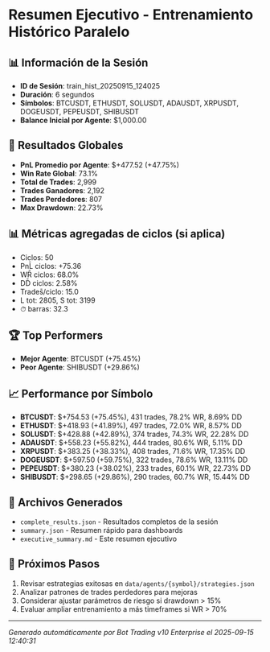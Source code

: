 # Resumen Ejecutivo - Entrenamiento Histórico Paralelo

## 📊 Información de la Sesión
- **ID de Sesión**: train_hist_20250915_124025
- **Duración**: 6 segundos
- **Símbolos**: BTCUSDT, ETHUSDT, SOLUSDT, ADAUSDT, XRPUSDT, DOGEUSDT, PEPEUSDT, SHIBUSDT
- **Balance Inicial por Agente**: $1,000.00

## 🎯 Resultados Globales
- **PnL Promedio por Agente**: $+477.52 (+47.75%)
- **Win Rate Global**: 73.1%
- **Total de Trades**: 2,999
- **Trades Ganadores**: 2,192
- **Trades Perdedores**: 807
- **Max Drawdown**: 22.73%

## 📊 Métricas agregadas de ciclos (si aplica)
- Ciclos: 50
- PnL̄ ciclos: +75.36
- WR̄ ciclos: 68.0%
- DD̄ ciclos: 2.58%
- Trades̄/ciclo: 15.0
- L tot: 2805, S tot: 3199
- ⏱̄ barras: 32.3


## 🏆 Top Performers
- **Mejor Agente**: BTCUSDT (+75.45%)
- **Peor Agente**: SHIBUSDT (+29.86%)

## 📈 Performance por Símbolo
- **BTCUSDT**: $+754.53 (+75.45%), 431 trades, 78.2% WR, 8.69% DD
- **ETHUSDT**: $+418.93 (+41.89%), 497 trades, 72.0% WR, 8.57% DD
- **SOLUSDT**: $+428.88 (+42.89%), 374 trades, 74.3% WR, 22.28% DD
- **ADAUSDT**: $+558.23 (+55.82%), 444 trades, 80.6% WR, 5.11% DD
- **XRPUSDT**: $+383.25 (+38.33%), 408 trades, 71.6% WR, 17.35% DD
- **DOGEUSDT**: $+597.50 (+59.75%), 322 trades, 78.6% WR, 13.11% DD
- **PEPEUSDT**: $+380.23 (+38.02%), 233 trades, 60.1% WR, 22.73% DD
- **SHIBUSDT**: $+298.65 (+29.86%), 290 trades, 60.7% WR, 15.44% DD

## 📁 Archivos Generados
- `complete_results.json` - Resultados completos de la sesión
- `summary.json` - Resumen rápido para dashboards
- `executive_summary.md` - Este resumen ejecutivo

## 🎯 Próximos Pasos
1. Revisar estrategias exitosas en `data/agents/{symbol}/strategies.json`
2. Analizar patrones de trades perdedores para mejoras
3. Considerar ajustar parámetros de riesgo si drawdown > 15%
4. Evaluar ampliar entrenamiento a más timeframes si WR > 70%

---
*Generado automáticamente por Bot Trading v10 Enterprise el 2025-09-15 12:40:31*
